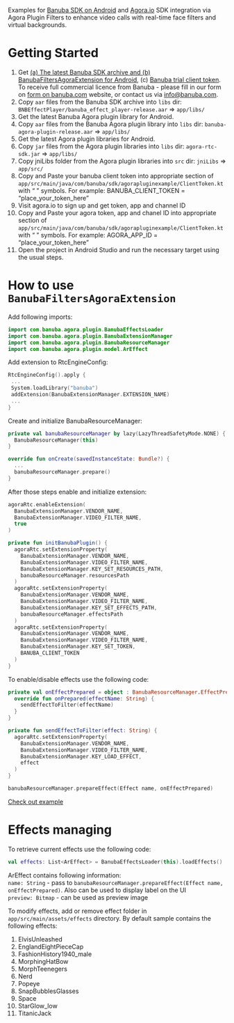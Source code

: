 Examples for [Banuba SDK on Android](https://docs.banuba.com/face-ar-sdk/android/android_overview) and [Agora.io](https://www.agora.io/en/) SDK integration via Agora Plugin Filters to enhance video calls with real-time face filters and virtual backgrounds.

# Getting Started

1. Get
[(a) The latest Banuba SDK archive and (b) BanubaFiltersAgoraExtension for Android](https://f.hubspotusercontent10.net/hubfs/4992313/Agora_Banuba_Extension/AgoraBanubaExtension2(Android).zip),
(c) [Banuba trial client token](https://docs.agora.io/en/extension_customer/Banuba_downloads).
To receive full commercial licence from Banuba - please fill in our form on [form on banuba.com](https://www.banuba.com/face-filters-sdk) website, or contact us via [info@banuba.com](mailto:info@banuba.com).
2. Copy `aar` files from the Banuba SDK archive into `libs` dir:
    `BNBEffectPlayer/banuba_effect_player-release.aar` => `app/libs/`
3. Get the latest Banuba Agora plugin library for Android.
4. Copy `aar` files from the Banuba Agora plugin library into `libs` dir:
    `banuba-agora-plugin-release.aar` => `app/libs/`
5. Get the latest Agora plugin libraries for Android.
4. Copy `jar` files from the Agora plugin libraries into `libs` dir:
    `agora-rtc-sdk.jar` => `app/libs/`
5. Copy jniLibs folder from the Agora plugin libraries into `src` dir:
    `jniLibs` => `app/src/`
6. Copy and Paste your banuba client token into appropriate section of `app/src/main/java/com/banuba/sdk/agorapluginexample/ClientToken.kt` with “ ” symbols. For example: BANUBA_CLIENT_TOKEN = “place_your_token_here”
7. Visit agora.io to sign up and get token, app and channel ID
8. Copy and Paste your agora token, app and chanel ID into appropriate section of `app/src/main/java/com/banuba/sdk/agorapluginexample/ClientToken.kt` with “ ” symbols. For example: AGORA_APP_ID = “place_your_token_here”
9. Open the project in Android Studio and run the necessary target using the usual steps.

# How to use `BanubaFiltersAgoraExtension`

Add following imports:
```kotlin
import com.banuba.agora.plugin.BanubaEffectsLoader
import com.banuba.agora.plugin.BanubaExtensionManager
import com.banuba.agora.plugin.BanubaResourceManager
import com.banuba.agora.plugin.model.ArEffect
```

Add extension to RtcEngineConfig:
```kotlin
RtcEngineConfig().apply {
 ...
 System.loadLibrary("banuba")
 addExtension(BanubaExtensionManager.EXTENSION_NAME)
 ...
}
```

Create and initialize BanubaResourceManager:
```kotlin
private val banubaResourceManager by lazy(LazyThreadSafetyMode.NONE) {
  BanubaResourceManager(this)
}
```

```kotlin
override fun onCreate(savedInstanceState: Bundle?) {
  ...
  banubaResourceManager.prepare()
}
```

After those steps enable and initialize extension:
```kotlin
agoraRtc.enableExtension(
  BanubaExtensionManager.VENDOR_NAME,
  BanubaExtensionManager.VIDEO_FILTER_NAME,
  true
)
```
```kotlin
private fun initBanubaPlugin() {
  agoraRtc.setExtensionProperty(
    BanubaExtensionManager.VENDOR_NAME,
    BanubaExtensionManager.VIDEO_FILTER_NAME,
    BanubaExtensionManager.KEY_SET_RESOURCES_PATH,
    banubaResourceManager.resourcesPath
  )
  agoraRtc.setExtensionProperty(
    BanubaExtensionManager.VENDOR_NAME,
    BanubaExtensionManager.VIDEO_FILTER_NAME,
    BanubaExtensionManager.KEY_SET_EFFECTS_PATH,
    banubaResourceManager.effectsPath
  )
  agoraRtc.setExtensionProperty(
    BanubaExtensionManager.VENDOR_NAME,
    BanubaExtensionManager.VIDEO_FILTER_NAME,
    BanubaExtensionManager.KEY_SET_TOKEN,
    BANUBA_CLIENT_TOKEN
  )
}
```

To enable/disable effects use the following code:
```kotlin
private val onEffectPrepared = object : BanubaResourceManager.EffectPreparedCallback {
  override fun onPrepared(effectName: String) {
    sendEffectToFilter(effectName)
  }
}

private fun sendEffectToFilter(effect: String) {
  agoraRtc.setExtensionProperty(
    BanubaExtensionManager.VENDOR_NAME,
    BanubaExtensionManager.VIDEO_FILTER_NAME,
    BanubaExtensionManager.KEY_LOAD_EFFECT,
    effect
  )
}
```
```kotlin
banubaResourceManager.prepareEffect(Effect name, onEffectPrepared)
```

[Check out example](app/src/main/java/com/banuba/sdk/agorapluginexample/MainActivity.kt)
# Effects managing

To retrieve current effects use the following code:
```kotlin
val effects: List<ArEffect> = BanubaEffectsLoader(this).loadEffects()
```

ArEffect contains following information:\
`name: String` - pass to `banubaResourceManager.prepareEffect(Effect name, onEffectPrepared)`. Also can be used to display label on the UI\
`preview: Bitmap` - can be used as preview image

To modify effects, add or remove effect folder in `app/src/main/assets/effects` directory.
By default sample contains the following effects:
1. ElvisUnleashed
2. EnglandEightPieceCap
3. FashionHistory1940_male
4. MorphingHatBow
5. MorphTeenegers
6. Nerd
7. Popeye
8. SnapBubblesGlasses
9. Space
10. StarGlow_low
11. TitanicJack
